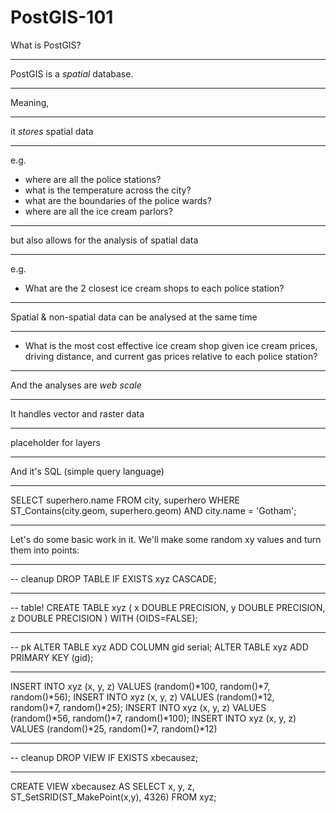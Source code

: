 PostGIS-101
===========

What is PostGIS?

---

PostGIS is a _spatial_ database.

---

Meaning,

---

it _stores_ spatial data

---

e.g.
* where are all the police stations?
* what is the temperature across the city?
* what are the boundaries of the police wards?
* where are all the ice cream parlors?

---

but also allows for the analysis of spatial data

---

e.g.
* What are the 2 closest ice cream shops to each police station?

---

Spatial & non-spatial data can be analysed at the same time

---

* What is the most cost effective ice cream shop given ice cream prices, driving distance, and current gas prices relative to each police station?

---

And the analyses are _web scale_

---

It handles vector and raster data

---

placeholder for layers

---

And it's SQL (simple query language)

---

SELECT superhero.name
FROM city, superhero
WHERE ST_Contains(city.geom, superhero.geom)
AND city.name = 'Gotham';

---

Let's do some basic work in it.  We'll make some random xy values and turn them into points:

---

-- cleanup
DROP TABLE IF EXISTS xyz CASCADE;

---

-- table!
CREATE TABLE xyz
(
x DOUBLE PRECISION,
y DOUBLE PRECISION,
z DOUBLE PRECISION
)
WITH (OIDS=FALSE);

---

-- pk
ALTER TABLE xyz ADD COLUMN gid serial;
ALTER TABLE xyz ADD PRIMARY KEY (gid);

---

INSERT INTO xyz (x, y, z)
VALUES (random()*100, random()*7, random()*56);
INSERT INTO xyz (x, y, z)
VALUES (random()*12, random()*7, random()*25);
INSERT INTO xyz (x, y, z)
VALUES (random()*56, random()*7, random()*100);
INSERT INTO xyz (x, y, z)
VALUES (random()*25, random()*7, random()*12)

---

-- cleanup
DROP VIEW IF EXISTS xbecausez;

---

CREATE VIEW xbecausez AS
SELECT x, y, z, ST_SetSRID(ST_MakePoint(x,y), 4326)
FROM xyz;
